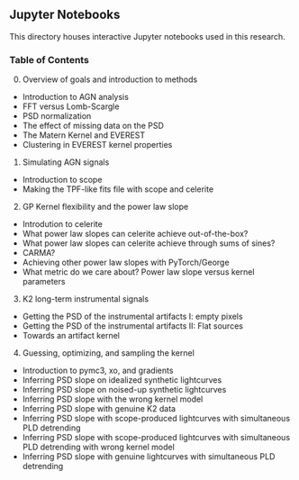 Jupyter Notebooks
--

This directory houses interactive Jupyter notebooks used in this research.

### Table of Contents


0. Overview of goals and introduction to methods  
  - Introduction to AGN analysis
  - FFT versus Lomb-Scargle
  - PSD normalization
  - The effect of missing data on the PSD
  - The Matern Kernel and EVEREST
  - Clustering in EVEREST kernel properties  


1. Simulating AGN signals  
  - Introduction to scope  
  - Making the TPF-like fits file with scope and celerite  


2. GP Kernel flexibility and the power law slope  
  - Introdution to celerite
  - What power law slopes can celerite achieve out-of-the-box?
  - What power law slopes can celerite achieve through sums of sines?  
  - CARMA?
  - Achieving other power law slopes with PyTorch/George
  - What metric do we care about? Power law slope versus kernel parameters


3. K2 long-term instrumental signals  
  - Getting the PSD of the instrumental artifacts I: empty pixels
  - Getting the PSD of the instrumental artifacts II: Flat sources
  - Towards an artifact kernel


4. Guessing, optimizing, and sampling the kernel  
  - Introduction to pymc3, xo, and gradients
  - Inferring PSD slope on idealized synthetic lightcurves
  - Inferring PSD slope on noised-up synthetic lightcurves
  - Inferring PSD slope with the wrong kernel model
  - Inferring PSD slope with genuine K2 data
  - Inferring PSD slope with scope-produced lightcurves with simultaneous PLD detrending
  - Inferring PSD slope with scope-produced lightcurves with simultaneous PLD detrending with wrong kernel model
  - Inferring PSD slope with genuine lightcurves with simultaneous PLD detrending
